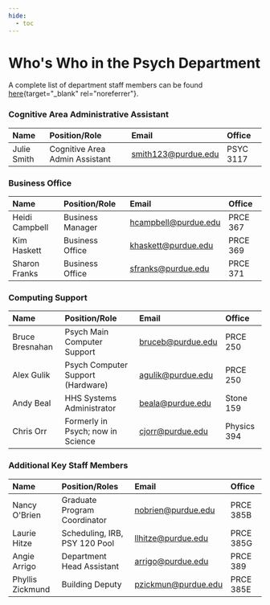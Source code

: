 ```yaml
---
hide:
  - toc
---
```


# Who's Who in the Psych Department

A complete list of department staff members can be found [here](http://www.purdue.edu/hhs/psy/directory/staff/index.html){target="_blank" rel="noreferrer"}.

### Cognitive Area Administrative Assistant

| Name                  | Position/Role                 | Email                     | Office 
| :---------------------| :----------------------------- |:------------------------- |:------
| Julie Smith           | Cognitive Area Admin Assistant | <smith123@purdue.edu>     | PSYC 3117

### Business Office

| Name                  | Position/Role                | Email                     | Office
| :---------------------| :--------------------------- |:------------------------- |:------
| Heidi Campbell        | Business Manager             | <hcampbell@purdue.edu>    | PRCE 367   
| Kim Haskett           | Business Office              | <khaskett@purdue.edu>     | PRCE 369   
| Sharon Franks         | Business Office              | <sfranks@purdue.edu>      | PRCE 371   

### Computing Support

| Name                  | Position/Role                      | Email                     | Office 
| :---------------------| :--------------------------------- |:------------------------- |:------
| Bruce Bresnahan       | Psych Main Computer Support        | <bruceb@purdue.edu>       | PRCE 250  
| Alex Gulik            | Psych Computer Support (Hardware)  | <agulik@purdue.edu>       | PRCE 250
| Andy Beal             | HHS Systems Administrator          | <beala@purdue.edu>        | Stone 159   
| Chris Orr             | Formerly in Psych; now in Science  | <cjorr@purdue.edu>        | Physics 394   

### Additional Key Staff Members

| Name                  | Position/Roles                 | Email                     | Office
| :---------------------| :----------------------------- |:------------------------- |:------
| Nancy O'Brien         | Graduate Program Coordinator   | <nobrien@purdue.edu>      | PRCE 385B
| Laurie Hitze          | Scheduling, IRB, PSY 120 Pool  | <llhitze@purdue.edu>      | PRCE 385G   
| Angie Arrigo          | Department Head Assistant      | <arrigo@purdue.edu>       | PRCE 389   
| Phyllis Zickmund      | Building Deputy                | <pzickmun@purdue.edu>     | PRCE 385E
